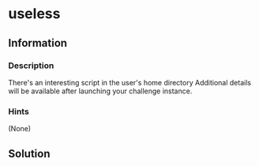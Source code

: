 # useless

## Information

### Description

There's an interesting script in the user's home directory
Additional details will be available after launching your challenge instance.

### Hints

(None)

## Solution

